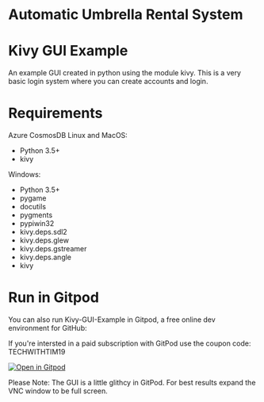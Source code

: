 # Automatic Umbrella Rental System
# Kivy GUI Example
An example GUI created in python using the module kivy. This is a very basic login system where you can create accounts and login.

# Requirements
Azure CosmosDB
Linux and MacOS:
- Python 3.5+
- kivy

Windows:
- Python 3.5+
- pygame
- docutils 
- pygments 
- pypiwin32 
- kivy.deps.sdl2 
- kivy.deps.glew
- kivy.deps.gstreamer
- kivy.deps.angle
- kivy

# Run in Gitpod

You can also run Kivy-GUI-Example in Gitpod, a free online dev environment for GitHub:

If you're intersted in a paid subscription with GitPod use the coupon code: TECHWITHTIM19

[![Open in Gitpod](https://gitpod.io/button/open-in-gitpod.svg)](https://gitpod.io/#https://github.com/techwithtim/Kivy-GUI-Example/blob/master/main.py)

Please Note: The GUI is a little glithcy in GitPod. For best results expand the VNC window to be full screen.
